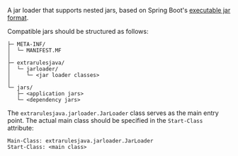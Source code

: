 A jar loader that supports nested jars, based on Spring Boot's [executable jar format](https://docs.spring.io/spring-boot/3.3/specification/executable-jar/).

Compatible jars should be structured as follows:

```
├─ META-INF/
│  └─ MANIFEST.MF
│
├─ extrarulesjava/
│  └─ jarloader/
│     └─ <jar loader classes>
│
└─ jars/
   ├─ <application jars>
   └─ <dependency jars>
```

The `extrarulesjava.jarloader.JarLoader` class serves as the main entry point.
The actual main class should be specified in the `Start-Class` attribute:

```
Main-Class: extrarulesjava.jarloader.JarLoader
Start-Class: <main class>
```
